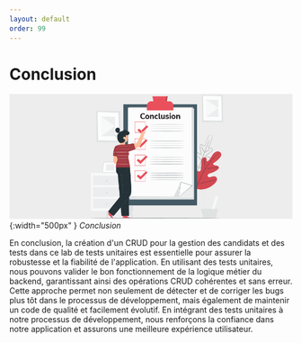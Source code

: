 ```yaml
---
layout: default
order: 99
---
```



# Conclusion

![Conclusion](./images/conclusion.png){:width="500px" }
*Conclusion*

<!-- note -->

En conclusion, la création d'un CRUD pour la gestion des candidats et des tests dans ce lab de tests unitaires est essentielle pour assurer la robustesse et la fiabilité de l'application. En utilisant des tests unitaires, nous pouvons valider le bon fonctionnement de la logique métier du backend, garantissant ainsi des opérations CRUD cohérentes et sans erreur. Cette approche permet non seulement de détecter et de corriger les bugs plus tôt dans le processus de développement, mais également de maintenir un code de qualité et facilement évolutif. En intégrant des tests unitaires à notre processus de développement, nous renforçons la confiance dans notre application et assurons une meilleure expérience utilisateur.
